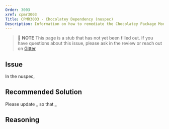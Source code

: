 ```yaml
---
Order: 3003
xref: cpmr3003
Title: CPMR3003 - Chocolatey Dependency (nuspec)
Description: Information on how to remediate the Chocolatey Package Moderation Rule 3003
---
```


> :memo: **NOTE** This page is a stub that has not yet been filled out. If you have questions about this issue, please ask in the review or reach out on [Gitter](https://gitter.im/chocolatey/chocolatey.org)

## Issue

In the nuspec,

## Recommended Solution

Please update _ so that _

## Reasoning
